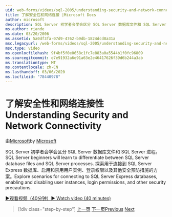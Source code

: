 ```yaml
---
uid: web-forms/videos/sql-2005/understanding-security-and-network-connectivity
title: 了解安全性和网络连接 |Microsoft Docs
author: microsoft
description: SQL Server 初学者会学会区分 SQL Server 数据库文件和 SQL Server 进程。 探索用于连接到 SQL Server E 。
ms.author: riande
ms.date: 03/20/2006
ms.assetid: 5a0df3fa-07d9-4762-b9db-1824dcd8a31a
msc.legacyurl: /web-forms/videos/sql-2005/understanding-security-and-network-connectivity
msc.type: video
ms.openlocfilehash: 9f4bf5f0e0658c1fc7e883a0a5544b1f0fc96809
ms.sourcegitcommit: e7e91932a6e91a63e2e46417626f39d6b244a3ab
ms.translationtype: MT
ms.contentlocale: zh-CN
ms.lasthandoff: 03/06/2020
ms.locfileid: "78440978"
---
```

# <a name="understanding-security-and-network-connectivity"></a><span data-ttu-id="1d774-104">了解安全性和网络连接性</span><span class="sxs-lookup"><span data-stu-id="1d774-104">Understanding Security and Network Connectivity</span></span>

<span data-ttu-id="1d774-105">由[Microsoft](https://github.com/microsoft)</span><span class="sxs-lookup"><span data-stu-id="1d774-105">by [Microsoft](https://github.com/microsoft)</span></span>

<span data-ttu-id="1d774-106">SQL Server 初学者会学会区分 SQL Server 数据库文件和 SQL Server 进程。</span><span class="sxs-lookup"><span data-stu-id="1d774-106">SQL Server beginners will learn to differentiate between SQL Server database files and SQL Server processes.</span></span> <span data-ttu-id="1d774-107">探索用于连接到 SQL Server Express 数据库、启用和禁用用户实例、登录权限以及其他安全预防措施的方案。</span><span class="sxs-lookup"><span data-stu-id="1d774-107">Explore scenarios for connecting to SQL Server Express databases, enabling and disabling user instances, login permissions, and other security precautions.</span></span>

[<span data-ttu-id="1d774-108">&#9654;观看视频（40分钟）</span><span class="sxs-lookup"><span data-stu-id="1d774-108">&#9654; Watch video (40 minutes)</span></span>](https://channel9.msdn.com/Blogs/ASP-NET-Site-Videos/understanding-security-and-network-connectivity)

> [!div class="step-by-step"]
> <span data-ttu-id="1d774-109">[上一页](more-structured-query-language.md)
> [下一页](connecting-your-web-application-to-sql-server-2005-express-edition.md)</span><span class="sxs-lookup"><span data-stu-id="1d774-109">[Previous](more-structured-query-language.md)
[Next](connecting-your-web-application-to-sql-server-2005-express-edition.md)</span></span>
